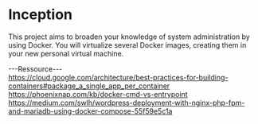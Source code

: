 # Inception
This project aims to broaden your knowledge of system administration by using Docker. You will virtualize several Docker images, creating them in your new personal virtual machine.

---Ressource--- \
https://cloud.google.com/architecture/best-practices-for-building-containers#package_a_single_app_per_container \
https://phoenixnap.com/kb/docker-cmd-vs-entrypoint \
https://medium.com/swlh/wordpress-deployment-with-nginx-php-fpm-and-mariadb-using-docker-compose-55f59e5c1a
